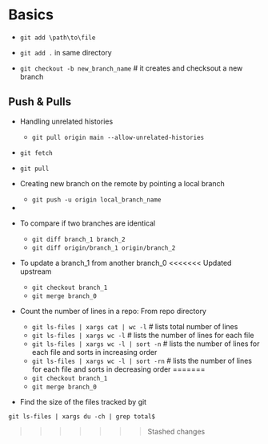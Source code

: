 # Basics

+ `git add \path\to\file`
+ `git add .`  in same directory

+ `git checkout -b new_branch_name`  # it creates and checksout a new branch

## Push & Pulls

+ Handling unrelated histories
  
  * `git pull origin main --allow-unrelated-histories`

+ `git fetch`

+ `git pull`

+ Creating new branch on the remote by pointing a local branch  
  
  * `git push -u origin local_branch_name`

+ 

+ To compare if two branches are identical
  
  * `git diff branch_1 branch_2` 
  * `git diff origin/branch_1 origin/branch_2` 

+ To update a branch_1 from another branch_0
<<<<<<< Updated upstream
	* `git checkout branch_1`
	* `git merge branch_0`
+ Count the number of lines in a repo: From repo directory
	+ `git ls-files | xargs cat | wc -l`  # lists total number of lines
	+ `git ls-files | xargs wc -l`  # lists the number of lines for each file
	+ `git ls-files | xargs wc -l | sort -n`  # lists the number of lines for each file and sorts in increasing order
	+ `git ls-files | xargs wc -l | sort -rn`  # lists the number of lines for each file and sorts in decreasing order
=======
  
  * `git checkout branch_1`
  * `git merge branch_0`



+ Find the size of the files tracked by git

`git ls-files | xargs du -ch | grep total$`
>>>>>>> Stashed changes
